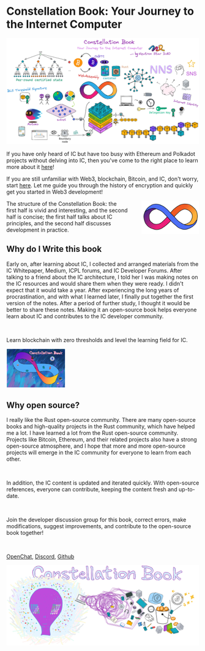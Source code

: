 # Constellation Book: Your Journey to the Internet Computer

<div class="center-image">
    <img src="assets/README/Book0.jpg">
</div>

If you have only heard of IC but have too busy with Ethereum and Polkadot projects without delving into IC, then you've come to the right place to learn more about it [here](1.OverviewofIC/1.md)!

If you are still unfamiliar with Web3, blockchain, Bitcoin, and IC, don't worry, start [here](0.JourneytoWeb3/JourneyoftheDreamWeaver.md). Let me guide you through the history of encryption and quickly get you started in Web3 development!

<img src="assets/README/iclogo.png" width="30%" style="float: right; margin-left: 35px;" class="zoom-img"/>

The structure of the Constellation Book: the first half is vivid and interesting, and the second half is concise; the first half talks about IC principles, and the second half discusses development in practice.

## Why do I Write this book

Early on, after learning about IC, I collected and arranged materials from the IC Whitepaper, Medium, ICPL forums, and IC Developer Forums. After talking to a friend about the IC architecture, I told her I was making notes on the IC resources and would share them when they were ready. I didn't expect that it would take a year. After experiencing the long years of procrastination, and with what I learned later, I finally put together the first version of the notes. After a period of further study, I thought it would be better to share these notes. Making it an open-source book helps everyone learn about IC and contributes to the IC developer community.

<br>

Learn blockchain with zero thresholds and level the learning field for IC.

<div class="center-image">
    <img src="assets/README/1.jpg" style="zoom:15%;" >
</div>

## Why open source?

I really like the Rust open-source community. There are many open-source books and high-quality projects in the Rust community, which have helped me a lot. I have learned a lot from the Rust open-source community. Projects like Bitcoin, Ethereum, and their related projects also have a strong open-source atmosphere, and I hope that more and more open-source projects will emerge in the IC community for everyone to learn from each other.

<br>

In addition, the IC content is updated and iterated quickly. With open-source references, everyone can contribute, keeping the content fresh and up-to-date.

<br>

Join the developer discussion group for this book, correct errors, make modifications, suggest improvements, and contribute to the open-source book together!

<br>

[OpenChat](https://oc.app/4jwox-pyaaa-aaaar-amjbq-cai/?ref=3iq22-xyaaa-aaaar-amjrq-cai&code=834791b392db154c), [Discord](https://discord.gg/5Y8QPHvR), [Github](https://github.com/NeutronStarDAO/ConstellationBook-English)

<div class="center-image">
    <img src="assets/README/2.jpg">
</div>

<br>
